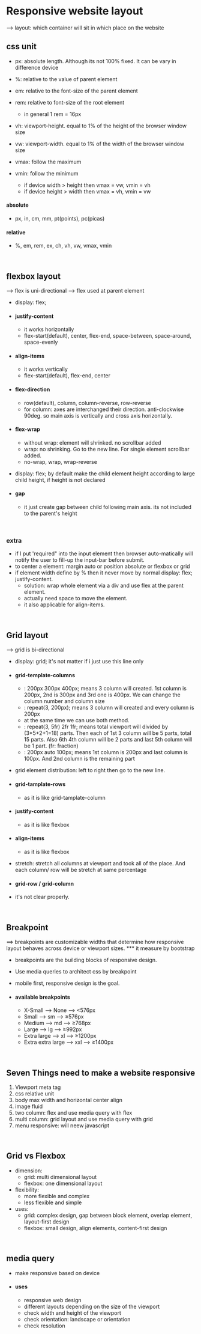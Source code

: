 # Responsive website layout
--> layout: which container will sit in which place on the website

## css unit
- px: absolute length. Although its not 100% fixed. It can be vary in difference device
- %: relative to the value of parent element
- em: relative to the font-size of the parent element
- rem: relative to font-size of the root element
    - in general 1 rem = 16px

- vh: viewport-height. equal to 1% of the height of the browser window size
- vw: viewport-width. equal to 1% of the width of the browser window size
- vmax: follow the maximum
- vmin: follow the minimum
    - if device width > height then vmax = vw, vmin = vh
    - if device height > width then vmax = vh, vmin = vw

#### absolute
- px, in, cm, mm, pt(points), pc(picas)

#### relative
- %, em, rem, ex, ch, vh, vw, vmax, vmin

<br>

## flexbox layout
--> flex is uni-directional
--> flex used at parent element
- display: flex;

- #### justify-content
    - it works horizontally
    - flex-start(default), center, flex-end, space-between, space-around, space-evenly
- #### align-items
    - it works vertically
    - flex-start(default), flex-end, center

- #### flex-direction
    - row(default), column, column-reverse, row-reverse
    - for column: axes are interchanged their direction. anti-clockwise 90deg. so main axis is vertically and cross axis horizontally.

- #### flex-wrap
    - without wrap: element will shrinked. no scrollbar added
    - wrap: no shrinking. Go to the new line. For single element scrollbar added.
    - no-wrap, wrap, wrap-reverse

- display: flex; by default make the child element height according to large child height, if height is not declared

- #### gap
    - it just create gap between child following main axis. its not included to the parent's height

<br>


### extra
- if I put 'required" into the input element then browser auto-matically will notify the user to fill-up the input-bar before submit.
- to center a element: margin auto or position absolute or flexbox or grid
- if element width define by % then it never move by normal display: flex; justify-content.
    - solution: wrap whole element via a div and use flex at the parent element.
    - actually need space to move the element.
    - it also applicable for align-items.

<br>


## Grid layout
--> grid is bi-directional

- display: grid; it's not matter if i just use this line only

- #### grid-template-columns
    - : 200px 300px 400px; means 3 column will created. 1st column is 200px, 2nd is 300px and 3rd one is 400px. We can change the column number and column size
    - : repeat(3, 200px); means 3 column will created and every column is 200px
    - at the same time we can use both method.
    - : repeat(3, 5fr) 2fr 1fr; means total viewport will divided by (3*5+2+1=18) parts. Then each of 1st 3 column will be 5 parts, total 15 parts. Also 6th 4th column will be 2 parts and last 5th column will be 1 part. (fr: fraction)
    - : 200px auto 100px; means 1st column is 200px and last column is 100px. And 2nd column is the remaining part

- grid element distribution: left to right then go to the new line.

- #### grid-tamplate-rows
    - as it is like grid-tamplate-column

- #### justify-content
    - as it is like flexbox

- #### align-items
    - as it is like flexbox

- stretch: stretch all columns at viewport and took all of the place. And each column/ row will be stretch at same percentage

- #### grid-row / grid-column
- it's not clear properly.

<br>

## Breakpoint
==> breakpoints are customizable widths that determine how responsive layout behaves across device or viewport sizes.
*** it measure by bootstrap

- breakpoints are the building blocks of responsive design.
- Use media queries to architect css by breakpoint
- mobile first, responsive design is the goal.

- #### available breakpoints
    - X-Small            -->    None  -->	<576px
    - Small	             -->     sm   --> 	≥576px
    - Medium             -->     md   -->   ≥768px
    - Large	             -->     lg   --> 	≥992px
    - Extra large        -->     xl   --> 	≥1200px
    - Extra extra large  -->     xxl  -->	≥1400px

<br>

## Seven Things need to make a website responsive
1. Viewport meta tag
2. css relative unit
3. body max width and horizontal center align
4. image fluid
5. two column: flex and use media query with flex
6. multi column: grid layout and use media query with grid
7. menu responsive: will neew javascript

<br>


## Grid vs Flexbox
- dimension:
    - grid: multi dimensional layout
    - flexbox: one dimensional layout
- flexibility:
    - more flexible and complex
    - less flexible and simple
- uses:
    - grid: complex design, gap between block element, overlap element, layout-first design
    - flexbox: small design, align elements, content-first design

<br>

## media query
- make responsive based on device
- #### uses
    - responsive web design
    - different layouts depending on the size of the viewport
    - check width and height of the viewport
    - check orientation: landscape or orientation
    - check resolution
